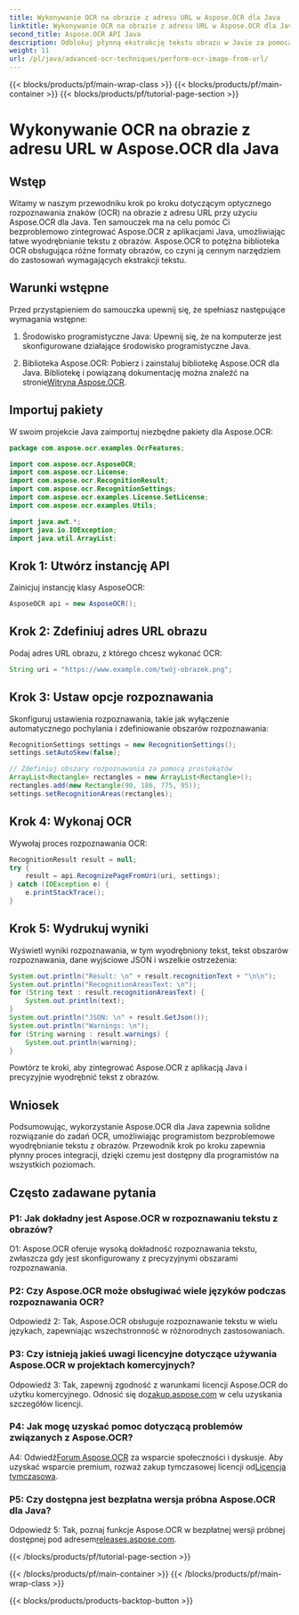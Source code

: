 ```yaml
---
title: Wykonywanie OCR na obrazie z adresu URL w Aspose.OCR dla Java
linktitle: Wykonywanie OCR na obrazie z adresu URL w Aspose.OCR dla Java
second_title: Aspose.OCR API Java
description: Odblokuj płynną ekstrakcję tekstu obrazu w Javie za pomocą Aspose.OCR. Wysoka dokładność OCR z łatwą integracją.
weight: 11
url: /pl/java/advanced-ocr-techniques/perform-ocr-image-from-url/
---
```


{{< blocks/products/pf/main-wrap-class >}}
{{< blocks/products/pf/main-container >}}
{{< blocks/products/pf/tutorial-page-section >}}

# Wykonywanie OCR na obrazie z adresu URL w Aspose.OCR dla Java

## Wstęp

Witamy w naszym przewodniku krok po kroku dotyczącym optycznego rozpoznawania znaków (OCR) na obrazie z adresu URL przy użyciu Aspose.OCR dla Java. Ten samouczek ma na celu pomóc Ci bezproblemowo zintegrować Aspose.OCR z aplikacjami Java, umożliwiając łatwe wyodrębnianie tekstu z obrazów. Aspose.OCR to potężna biblioteka OCR obsługująca różne formaty obrazów, co czyni ją cennym narzędziem do zastosowań wymagających ekstrakcji tekstu.

## Warunki wstępne

Przed przystąpieniem do samouczka upewnij się, że spełniasz następujące wymagania wstępne:

1. Środowisko programistyczne Java: Upewnij się, że na komputerze jest skonfigurowane działające środowisko programistyczne Java.

2.  Biblioteka Aspose.OCR: Pobierz i zainstaluj bibliotekę Aspose.OCR dla Java. Bibliotekę i powiązaną dokumentację można znaleźć na stronie[Witryna Aspose.OCR](https://reference.aspose.com/ocr/java/).

## Importuj pakiety

W swoim projekcie Java zaimportuj niezbędne pakiety dla Aspose.OCR:

```java
package com.aspose.ocr.examples.OcrFeatures;

import com.aspose.ocr.AsposeOCR;
import com.aspose.ocr.License;
import com.aspose.ocr.RecognitionResult;
import com.aspose.ocr.RecognitionSettings;
import com.aspose.ocr.examples.License.SetLicense;
import com.aspose.ocr.examples.Utils;

import java.awt.*;
import java.io.IOException;
import java.util.ArrayList;
```

## Krok 1: Utwórz instancję API

Zainicjuj instancję klasy AsposeOCR:

```java
AsposeOCR api = new AsposeOCR();
```

## Krok 2: Zdefiniuj adres URL obrazu

Podaj adres URL obrazu, z którego chcesz wykonać OCR:

```java
String uri = "https://www.example.com/twój-obrazek.png";
```

## Krok 3: Ustaw opcje rozpoznawania

Skonfiguruj ustawienia rozpoznawania, takie jak wyłączenie automatycznego pochylania i zdefiniowanie obszarów rozpoznawania:

```java
RecognitionSettings settings = new RecognitionSettings();
settings.setAutoSkew(false);

// Zdefiniuj obszary rozpoznawania za pomocą prostokątów
ArrayList<Rectangle> rectangles = new ArrayList<Rectangle>();
rectangles.add(new Rectangle(90, 186, 775, 95));
settings.setRecognitionAreas(rectangles);
```

## Krok 4: Wykonaj OCR

Wywołaj proces rozpoznawania OCR:

```java
RecognitionResult result = null;
try {
    result = api.RecognizePageFromUri(uri, settings);
} catch (IOException e) {
    e.printStackTrace();
}
```

## Krok 5: Wydrukuj wyniki

Wyświetl wyniki rozpoznawania, w tym wyodrębniony tekst, tekst obszarów rozpoznawania, dane wyjściowe JSON i wszelkie ostrzeżenia:

```java
System.out.println("Result: \n" + result.recognitionText + "\n\n");
System.out.println("RecognitionAreasText: \n");
for (String text : result.recognitionAreasText) {
    System.out.println(text);
}
System.out.println("JSON: \n" + result.GetJson());
System.out.println("Warnings: \n");
for (String warning : result.warnings) {
    System.out.println(warning);
}
```

Powtórz te kroki, aby zintegrować Aspose.OCR z aplikacją Java i precyzyjnie wyodrębnić tekst z obrazów.

## Wniosek

Podsumowując, wykorzystanie Aspose.OCR dla Java zapewnia solidne rozwiązanie do zadań OCR, umożliwiając programistom bezproblemowe wyodrębnianie tekstu z obrazów. Przewodnik krok po kroku zapewnia płynny proces integracji, dzięki czemu jest dostępny dla programistów na wszystkich poziomach.

## Często zadawane pytania

### P1: Jak dokładny jest Aspose.OCR w rozpoznawaniu tekstu z obrazów?

O1: Aspose.OCR oferuje wysoką dokładność rozpoznawania tekstu, zwłaszcza gdy jest skonfigurowany z precyzyjnymi obszarami rozpoznawania.

### P2: Czy Aspose.OCR może obsługiwać wiele języków podczas rozpoznawania OCR?

Odpowiedź 2: Tak, Aspose.OCR obsługuje rozpoznawanie tekstu w wielu językach, zapewniając wszechstronność w różnorodnych zastosowaniach.

### P3: Czy istnieją jakieś uwagi licencyjne dotyczące używania Aspose.OCR w projektach komercyjnych?

Odpowiedź 3: Tak, zapewnij zgodność z warunkami licencji Aspose.OCR do użytku komercyjnego. Odnosić się do[zakup.aspose.com](https://purchase.aspose.com/buy) w celu uzyskania szczegółów licencji.

### P4: Jak mogę uzyskać pomoc dotyczącą problemów związanych z Aspose.OCR?

 A4: Odwiedź[Forum Aspose.OCR](https://forum.aspose.com/c/ocr/16) za wsparcie społeczności i dyskusje. Aby uzyskać wsparcie premium, rozważ zakup tymczasowej licencji od[Licencja tymczasowa](https://purchase.aspose.com/temporary-license/).

### P5: Czy dostępna jest bezpłatna wersja próbna Aspose.OCR dla Java?

 Odpowiedź 5: Tak, poznaj funkcje Aspose.OCR w bezpłatnej wersji próbnej dostępnej pod adresem[releases.aspose.com](https://releases.aspose.com/).

{{< /blocks/products/pf/tutorial-page-section >}}

{{< /blocks/products/pf/main-container >}}
{{< /blocks/products/pf/main-wrap-class >}}

{{< blocks/products/products-backtop-button >}}
